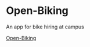 # Open-Biking
An app for bike hiring at campus

<a href = "https://dy4in.itch.io/open-biking"> Open-Biking </a>
